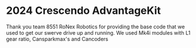 # 2024 Crescendo AdvantageKit
 Thank you team 8551 RoNex Robotics for providing the base code that we used to get our swerve drive up and running.
 We used Mk4i modules with L1 gear ratio, Cansparkmax's and Cancoders
